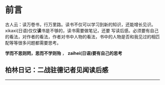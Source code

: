 # 前言
古人云：读万卷书，行万里路。读书不仅可以学习到新的知识，还能增长见识。xikaxi(日语)仅仅**读**书是不够的，读书需要做笔记，还要
写读后感。必须要有自己的看法，对作者的看法，作者对书中人物的看法，书中的人物是否和我见过的相匹配等等很多问题都需要思考。

**学而不思则罔，思而不学则殆** ，
**zaihei(日语)要有自己的思考**

## 柏林日记：二战驻德记者见闻读后感
***
